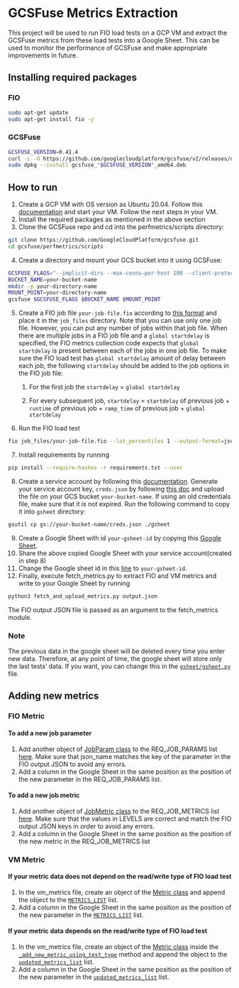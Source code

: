 # GCSFuse Metrics Extraction
This project will be used to run FIO load tests on a GCP VM and extract the GCSFuse metrics from these load tests into a Google Sheet. This can be used to monitor the performance of GCSFuse and make appropriate improvements in future.

## Installing required packages
### FIO
```bash
sudo apt-get update
sudo apt-get install fio -y
```
### GCSFuse
```bash
GCSFUSE_VERSION=0.41.4
curl -L -O https://github.com/googlecloudplatform/gcsfuse/v2/releases/download/v$GCSFUSE_VERSION/gcsfuse_"$GCSFUSE_VERSION"_amd64.deb
sudo dpkg --install gcsfuse_"$GCSFUSE_VERSION"_amd64.deb
```

## How to run
1. Create a GCP VM with OS version as Ubuntu 20.04. Follow this [documentation](https://cloud.google.com/compute/docs/create-linux-vm-instance) and start your VM. Follow the next steps in your VM.
2. Install the required packages as mentioned in the above section
3. Clone the GCSFuse repo and cd into the perfmetrics/scripts directory:
```bash
git clone https://github.com/GoogleCloudPlatform/gcsfuse.git
cd gcsfuse/perfmetrics/scripts
```
4. Create a directory and mount your GCS bucket into it using GCSFuse:
```bash
GCSFUSE_FLAGS="--implicit-dirs --max-conns-per-host 100 --client-protocol http1"
BUCKET_NAME=your-bucket-name
mkdir -p your-directory-name
MOUNT_POINT=your-directory-name
gcsfuse $GCSFUSE_FLAGS $BUCKET_NAME $MOUNT_POINT
```

5. Create a FIO job file `your-job-file.fio` according to [this format](https://fio.readthedocs.io/en/latest/fio_doc.html#job-file-format) and place it in the `job_files` directory. Note that you can use only one job file. However, you can put any number of jobs within that job file. When there are multiple jobs in a FIO job file and a ```global startdelay``` is specified, the FIO metrics collection code expects that ```global startdelay``` is present between each of the jobs in one job file. To make sure the FIO load test has ```global startdelay``` amount of delay between each job, the following ```startdelay``` should be added to the job options in the FIO job file:

    1. For the first job the ```startdelay``` = ```global startdelay```

    2. For every subsequent job, ```startdelay``` = ```startdelay``` of previous job + ```runtime``` of previous job + ```ramp_time``` of previous job +       ```global startdelay```

6. Run the FIO load test
```bash
fio job_files/your-job-file.fio --lat_percentiles 1 --output-format=json --output='output.json'
```
7. Install requirements by running
```bash
pip install --require-hashes -r requirements.txt --user
```
8. Create a service account by following this [documentation](https://cloud.google.com/iam/docs/creating-managing-service-accounts). Generate your service account key, `creds.json` by following [this doc](https://cloud.google.com/iam/docs/creating-managing-service-account-keys#iam-service-account-keys-create-console) and upload the file on your GCS bucket `your-bucket-name`. If using an old credentials file, make sure that it is not expired. Run the following command to copy it into `gsheet` directory:
```bash
gsutil cp gs://your-bucket-name/creds.json ./gsheet
```
9. Create a Google Sheet with id `your-gsheet-id` by copying this [Google Sheet](https://docs.google.com/spreadsheets/d/1IJIjWuEs7cL6eYqPmlVaEGdclr6MSiaKJdnFXXC5tg8/).
10. Share the above copied Google Sheet with your service account(created in step 8)
11. Change the Google sheet id in this [line](https://github.com/googlecloudplatform/gcsfuse/v2/blob/master/perfmetrics/scripts/gsheet/gsheet.py#L5) to `your-gsheet-id`.
12. Finally, execute fetch_metrics.py to extract FIO and VM metrics and write to your Google Sheet by running
```bash
python3 fetch_and_upload_metrics.py output.json
```
The FIO output JSON file is passed as an argument to the fetch_metrics module.

### Note

The previous data in the google sheet will be deleted every time you enter new data. Therefore, at any point of time, the google sheet will store only the last tests’ data. If you want, you can change this in the [```gsheet/gsheet.py```](https://github.com/googlecloudplatform/gcsfuse/v2/blob/master/perfmetrics/scripts/gsheet/gsheet.py) file.

## Adding new metrics

### FIO Metric
#### To add a new job parameter
1. Add another object of [JobParam class](https://github.com/googlecloudplatform/gcsfuse/v2/blob/be488de374db77748813a5bc7d710cf9eed425d7/perfmetrics/scripts/fio/fio_metrics.py#L23) to the REQ_JOB_PARAMS list [here](https://github.com/googlecloudplatform/gcsfuse/v2/blob/a454b452f5fd290f9ef3cc0da85b9d27d6beee4a/perfmetrics/scripts/fio/fio_metrics.py#L76). Make sure that json_name matches the key of the parameter in the FIO output JSON to avoid any errors.
2. Add a column in the Google Sheet in the same position as the position of the new parameter in the REQ_JOB_PARAMS list.
#### To add a new job metric
1. Add another object of [JobMetric class](https://github.com/googlecloudplatform/gcsfuse/v2/blob/be488de374db77748813a5bc7d710cf9eed425d7/perfmetrics/scripts/fio/fio_metrics.py#L48) to the REQ_JOB_METRICS list [here](https://github.com/googlecloudplatform/gcsfuse/v2/blob/a454b452f5fd290f9ef3cc0da85b9d27d6beee4a/perfmetrics/scripts/fio/fio_metrics.py#L97). Make sure that the values in LEVELS are correct and match the FIO output JSON keys in order to avoid any errors.
2. Add a column in the Google Sheet in the same position as the position of the new metric in the REQ_JOB_METRICS list

### VM Metric
#### If your metric data does not depend on the read/write type of FIO load test
1. In the vm_metrics file, create an object of the [Metric class](https://github.com/googlecloudplatform/gcsfuse/v2/blob/fbe86d40bdefefc1595654fa468a81e4dfd815d5/perfmetrics/scripts/vm_metrics/vm_metrics.py#L44) and append the object to the [`METRICS_LIST`](https://github.com/googlecloudplatform/gcsfuse/v2/blob/fbe86d40bdefefc1595654fa468a81e4dfd815d5/perfmetrics/scripts/vm_metrics/vm_metrics.py#L63) list.
2. Add a column in the Google Sheet in the same position as the position of the new parameter in the [`METRICS_LIST`](https://github.com/googlecloudplatform/gcsfuse/v2/blob/fbe86d40bdefefc1595654fa468a81e4dfd815d5/perfmetrics/scripts/vm_metrics/vm_metrics.py#L63) list.

#### If your metric data depends on the read/write type of FIO load test
1. In the vm_metrics file, create an object of the [Metric class](https://github.com/googlecloudplatform/gcsfuse/v2/blob/fbe86d40bdefefc1595654fa468a81e4dfd815d5/perfmetrics/scripts/vm_metrics/vm_metrics.py#L44) inside the [`_add_new_metric_using_test_type`](https://github.com/googlecloudplatform/gcsfuse/v2/blob/fbe86d40bdefefc1595654fa468a81e4dfd815d5/perfmetrics/scripts/vm_metrics/vm_metrics.py#L224) method and append the object to the [`updated_metrics_list`](https://github.com/googlecloudplatform/gcsfuse/v2/blob/fbe86d40bdefefc1595654fa468a81e4dfd815d5/perfmetrics/scripts/vm_metrics/vm_metrics.py#L245) list.
2. Add a column in the Google Sheet in the same position as the position of the new parameter in the [`updated_metrics_list`](https://github.com/googlecloudplatform/gcsfuse/v2/blob/fbe86d40bdefefc1595654fa468a81e4dfd815d5/perfmetrics/scripts/vm_metrics/vm_metrics.py#L245) list.

